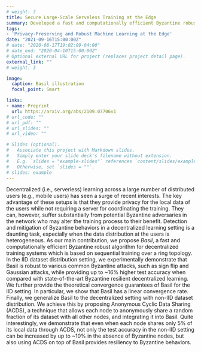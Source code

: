 ```yaml
---
# weight: 3
title: Secure Large-Scale Serveless Training at the Edge 
summary: Developed a fast and computationally efficient Byzantine robust algorithm that leverages a sequential, memory assisted and performance criteria for training over a logical ring. 
tags:
- 'Privacy-Preserving and Robust Machine Learning at the Edge'
date: "2021-09-16T15:00:00Z"
# date: "2020-08-17T19:02:09-04:00"
# date_end: "2020-04-10T15:00:00Z"
# Optional external URL for project (replaces project detail page).
external_link: ""
# weight: 3 

image:
  caption: Basil illustration  
  focal_point: Smart

links:
- name: Preprint
  url: https://arxiv.org/abs/2109.07706v1
# url_code: ""
# url_pdf: ""
# url_slides: ""
# url_video: ""

# Slides (optional).
#   Associate this project with Markdown slides.
#   Simply enter your slide deck's filename without extension.
#   E.g. `slides = "example-slides"` references `content/slides/example-slides.md`.
#   Otherwise, set `slides = ""`.
# slides: example
---
```


Decentralized (i.e., serverless) learning across a large number of distributed users (e.g., mobile users) has seen a surge of  recent interests. The key advantage of these setups is that they provide privacy for the local data of the users while not requiring a server for coordinating the training. They can, however, suffer substantially from potential Byzantine adversaries in the network who may alter the training process to their benefit. Detection and mitigation of Byzantine behaviors in a decentralized learning setting is a daunting task, especially when the data distribution at the users is heterogeneous. As our  main contribution, we propose *Basil*, a fast and computationally efficient Byzantine robust algorithm for decentralized training systems which is based on sequential training over a ring topology.  In the IID dataset distribution setting, we  experimentally  demonstrate that Basil  is robust to various common Byzantine attacks, such as sign flip and Gaussian attacks, while providing up to ~16% higher test accuracy when compared with state-of-the-art Byzantine resilient decentralized learning. We further provide the theoretical convergence guarantees of  Basil for the IID setting. In particular, we show that  Basil has a linear convergence rate. Finally,  we generalize Basil to the decentralized setting with non-IID dataset distribution. We achieve this by proposing Anonymous Cyclic Data Sharing (ACDS), a technique that allows each node to anonymously share a random fraction of its dataset with all other nodes, and integrating it into Basil. Quite interestingly, we demonstrate that even when each node shares only $5\%$ of its local data through ACDS, not only the test accuracy in the non-IID setting can be increased by up to ~10% in the absence of Byzantine nodes, but also using ACDS on top of Basil  provides  resiliency to Byzantine behaviors. 